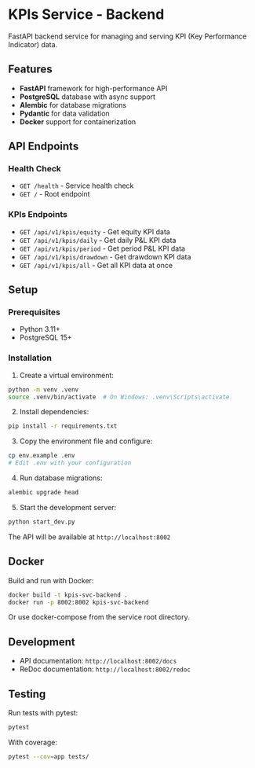 # KPIs Service - Backend

FastAPI backend service for managing and serving KPI (Key Performance Indicator) data.

## Features

- **FastAPI** framework for high-performance API
- **PostgreSQL** database with async support
- **Alembic** for database migrations
- **Pydantic** for data validation
- **Docker** support for containerization

## API Endpoints

### Health Check
- `GET /health` - Service health check
- `GET /` - Root endpoint

### KPIs Endpoints
- `GET /api/v1/kpis/equity` - Get equity KPI data
- `GET /api/v1/kpis/daily` - Get daily P&L KPI data
- `GET /api/v1/kpis/period` - Get period P&L KPI data
- `GET /api/v1/kpis/drawdown` - Get drawdown KPI data
- `GET /api/v1/kpis/all` - Get all KPI data at once

## Setup

### Prerequisites
- Python 3.11+
- PostgreSQL 15+

### Installation

1. Create a virtual environment:
```bash
python -m venv .venv
source .venv/bin/activate  # On Windows: .venv\Scripts\activate
```

2. Install dependencies:
```bash
pip install -r requirements.txt
```

3. Copy the environment file and configure:
```bash
cp env.example .env
# Edit .env with your configuration
```

4. Run database migrations:
```bash
alembic upgrade head
```

5. Start the development server:
```bash
python start_dev.py
```

The API will be available at `http://localhost:8002`

## Docker

Build and run with Docker:
```bash
docker build -t kpis-svc-backend .
docker run -p 8002:8002 kpis-svc-backend
```

Or use docker-compose from the service root directory.

## Development

- API documentation: `http://localhost:8002/docs`
- ReDoc documentation: `http://localhost:8002/redoc`

## Testing

Run tests with pytest:
```bash
pytest
```

With coverage:
```bash
pytest --cov=app tests/
```
